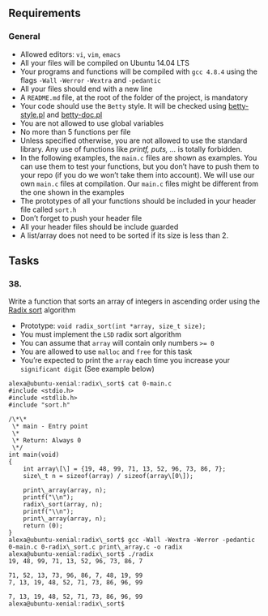 ## Requirements

### General

*   Allowed editors: `vi`, `vim`, `emacs`
*   All your files will be compiled on Ubuntu 14.04 LTS
*   Your programs and functions will be compiled with `gcc 4.8.4` using the flags `-Wall` `-Werror` `-Wextra` and `-pedantic`
*   All your files should end with a new line
*   A `README.md` file, at the root of the folder of the project, is mandatory
*   Your code should use the `Betty` style. It will be checked using [betty-style.pl](https://github.com/hs-hq/Betty/blob/master/betty-style.pl "betty-style.pl") and [betty-doc.pl](https://github.com/hs-hq/Betty/blob/master/betty-doc.pl "betty-doc.pl")
*   You are not allowed to use global variables
*   No more than 5 functions per file
*   Unless specified otherwise, you are not allowed to use the standard library. Any use of functions like _printf, puts, …_ is totally forbidden.
*   In the following examples, the `main.c` files are shown as examples. You can use them to test your functions, but you don’t have to push them to your repo (if you do we won’t take them into account). We will use our own `main.c` files at compilation. Our `main.c` files might be different from the one shown in the examples
*   The prototypes of all your functions should be included in your header file called `sort.h`
*   Don’t forget to push your header file
*   All your header files should be include guarded
*   A list/array does not need to be sorted if its size is less than 2.

## Tasks

### 38.

Write a function that sorts an array of integers in ascending order using the [Radix sort](/rltoken/gEDsl63pd3J_pt5ywkTE4w "Radix sort") algorithm

*   Prototype: `void radix_sort(int *array, size_t size);`
*   You must implement the `LSD` radix sort algorithm
*   You can assume that `array` will contain only numbers `>= 0`
*   You are allowed to use `malloc` and `free` for this task
*   You’re expected to print the `array` each time you increase your `significant digit` (See example below)
```
alexa@ubuntu-xenial:radix\_sort$ cat 0-main.c
#include <stdio.h>
#include <stdlib.h>
#include "sort.h"

/\*\*
 \* main - Entry point
 \*
 \* Return: Always 0
 \*/
int main(void)
{
    int array\[\] = {19, 48, 99, 71, 13, 52, 96, 73, 86, 7};
    size\_t n = sizeof(array) / sizeof(array\[0\]);

    print\_array(array, n);
    printf("\\n");
    radix\_sort(array, n);
    printf("\\n");
    print\_array(array, n);
    return (0);
}
alexa@ubuntu-xenial:radix\_sort$ gcc -Wall -Wextra -Werror -pedantic 0-main.c 0-radix\_sort.c print\_array.c -o radix
alexa@ubuntu-xenial:radix\_sort$ ./radix
19, 48, 99, 71, 13, 52, 96, 73, 86, 7

71, 52, 13, 73, 96, 86, 7, 48, 19, 99
7, 13, 19, 48, 52, 71, 73, 86, 96, 99

7, 13, 19, 48, 52, 71, 73, 86, 96, 99
alexa@ubuntu-xenial:radix\_sort$
```